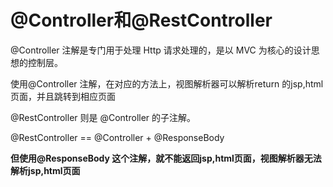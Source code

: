 # @Controller和@RestController



@Controller 注解是专门用于处理 Http 请求处理的，是以 MVC 为核心的设计思想的控制层。

使用@Controller 注解，在对应的方法上，视图解析器可以解析return 的jsp,html页面，并且跳转到相应页面





@RestController 则是 @Controller 的子注解。

@RestController == @Controller + @ResponseBody 

**但使用@ResponseBody 这个注解，就不能返回jsp,html页面，视图解析器无法解析jsp,html页面**